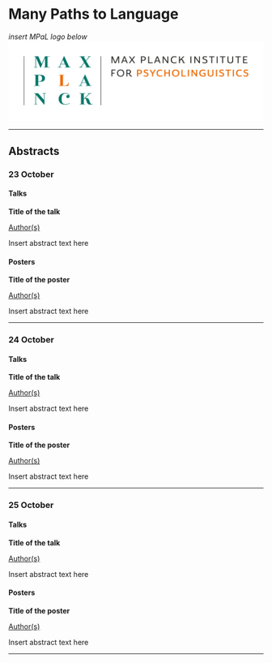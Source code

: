 # Many Paths to Language

*insert MPaL logo below* <!-- Also keep mpi logo? -->
![insert MPaL image here](./MPIfPL_logo_regular.png)

---

## Abstracts

### 23 October
#### Talks
<!-- Where to put timeslot -->
**Title of the talk**

[Author(s)](./mpal/authors)

Insert abstract text here

#### Posters
**Title of the poster**

[Author(s)](./mpal/authors)

Insert abstract text here

---

### 24 October
#### Talks
**Title of the talk**

[Author(s)](./mpal/authors)

Insert abstract text here

#### Posters
**Title of the poster**

[Author(s)](./mpal/authors)

Insert abstract text here

---

### 25 October
#### Talks
**Title of the talk**

[Author(s)](./mpal/authors)

Insert abstract text here

#### Posters
**Title of the poster**

[Author(s)](./mpal/authors)

Insert abstract text here

---

